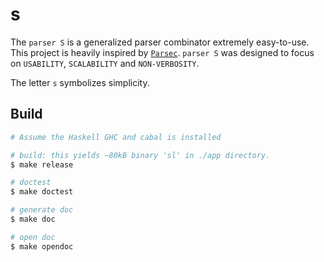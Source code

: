 # s

The `parser S` is a generalized parser combinator extremely easy-to-use. This project is heavily inspired by [`Parsec`](https://hackage.haskell.org/package/parsec).
`parser S` was designed to focus on `USABILITY`, `SCALABILITY` and `NON-VERBOSITY`.

The letter `s` symbolizes simplicity.

## Build
```bash
# Assume the Haskell GHC and cabal is installed

# build: this yields ~80kB binary 'sl' in ./app directory.
$ make release

# doctest
$ make doctest

# generate doc
$ make doc

# open doc
$ make opendoc
```
